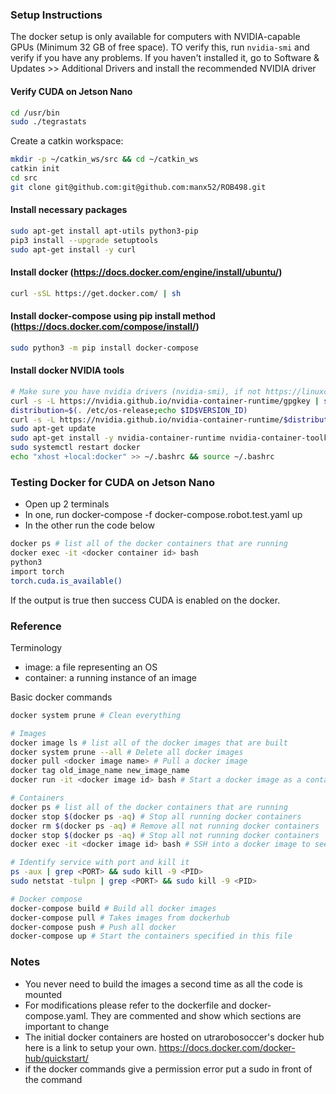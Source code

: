 
### Setup Instructions
The docker setup is only available for computers with NVIDIA-capable GPUs (Minimum 32 GB of free space). TO verify this, run ```nvidia-smi``` and verify if you have any problems. If you haven't installed it, go to Software & Updates >> Additional Drivers and install the recommended NVIDIA driver

#### Verify CUDA on Jetson Nano 
```bash
cd /usr/bin
sudo ./tegrastats
```

Create a catkin workspace:
```bash
mkdir -p ~/catkin_ws/src && cd ~/catkin_ws
catkin init
cd src
git clone git@github.com:git@github.com:manx52/ROB498.git

```


#### Install necessary packages
```bash
sudo apt-get install apt-utils python3-pip
pip3 install --upgrade setuptools
sudo apt-get install -y curl

```

#### Install docker (https://docs.docker.com/engine/install/ubuntu/)
```bash
curl -sSL https://get.docker.com/ | sh
```

#### Install docker-compose using pip install method (https://docs.docker.com/compose/install/)
```bash
sudo python3 -m pip install docker-compose
```

#### Install docker NVIDIA tools
```bash
# Make sure you have nvidia drivers (nvidia-smi), if not https://linuxconfig.org/how-to-install-the-nvidia-drivers-on-ubuntu-20-04-focal-fossa-linux
curl -s -L https://nvidia.github.io/nvidia-container-runtime/gpgkey | sudo apt-key add -
distribution=$(. /etc/os-release;echo $ID$VERSION_ID)
curl -s -L https://nvidia.github.io/nvidia-container-runtime/$distribution/nvidia-container-runtime.list | sudo tee /etc/apt/sources.list.d/nvidia-container-runtime.list
sudo apt-get update
sudo apt-get install -y nvidia-container-runtime nvidia-container-toolkit mesa-utils
sudo systemctl restart docker
echo "xhost +local:docker" >> ~/.bashrc && source ~/.bashrc
```

### Testing Docker for CUDA on Jetson Nano
- Open up 2 terminals
- In one, run docker-compose -f docker-compose.robot.test.yaml up
- In the other run the code below
```bash
docker ps # list all of the docker containers that are running
docker exec -it <docker container id> bash
python3
import torch
torch.cuda.is_available()
```
If the output is true then success CUDA is enabled on the docker.

### Reference

Terminology
- image: a file representing an OS
- container: a running instance of an image

Basic docker commands
```bash
docker system prune # Clean everything

# Images
docker image ls # list all of the docker images that are built
docker system prune --all # Delete all docker images
docker pull <docker image name> # Pull a docker image
docker tag old_image_name new_image_name
docker run -it <docker image id> bash # Start a docker image as a container

# Containers
docker ps # list all of the docker containers that are running
docker stop $(docker ps -aq) # Stop all running docker containers
docker rm $(docker ps -aq) # Remove all not running docker containers
docker stop $(docker ps -aq) # Stop all not running docker containers
docker exec -it <docker image id> bash # SSH into a docker image to see whats going on inside it

# Identify service with port and kill it
ps -aux | grep <PORT> && sudo kill -9 <PID>
sudo netstat -tulpn | grep <PORT> && sudo kill -9 <PID>

# Docker compose
docker-compose build # Build all docker images
docker-compose pull # Takes images from dockerhub
docker-compose push # Push all docker
docker-compose up # Start the containers specified in this file

```

### Notes
- You never need to build the images a second time as all the code is mounted
- For modifications please refer to the dockerfile and docker-compose.yaml. They are commented and show which sections are important to change
- The initial docker containers are hosted on utrarobosoccer's docker hub here is a link to setup your own. https://docs.docker.com/docker-hub/quickstart/
- if the docker commands give a permission error put a sudo in front of the command

